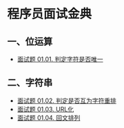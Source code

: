 # 程序员面试金典

## 一、位运算

- [面试题 01.01. 判定字符是否唯一](bit/IsUnique.java)

## 二、字符串

- [面试题 01.02. 判定是否互为字符重排](string/CheckPermutation.java)
- [面试题 01.03. URL化](string/ReplaceSpaces.java)
- [面试题 01.04. 回文排列](string/PermutePalindrome.java)
